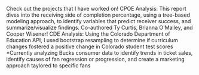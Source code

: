Check out the projects that I have worked on!
CPOE Analysis: This report dives into the receiving side of completion percentage, using a tree-based modeling approach, to identify variables that predict receiver success, and summarize/visualize findings. Co-authored Ty Curtis, Brianna O'Malley, and Cooper Wisener!
CDE Analysis: Using the Colorado Department of Education API, I used bootstrap resampling to determine if curriculum changes fostered a positive change in Colorado student test scores
*Currently analyzing Bucks consumer data to identify trends in ticket sales, identify causes of fan regression or progression, and create a marketing approach taylored to specific fans
